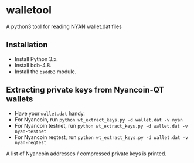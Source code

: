 # walletool
A python3 tool for reading NYAN wallet.dat files 

Installation
------------

* Install Python 3.x.
* Install bdb-4.8.
* Install the `bsddb3` module.

Extracting private keys from Nyancoin-QT wallets
-----------------------------------------------------------

* Have your `wallet.dat` handy.
* For Nyancoin, run `python wt_extract_keys.py -d wallet.dat -v nyan`
* For Nyancoin testnet, run `python wt_extract_keys.py -d wallet.dat -v nyan-testnet`
* For Nyancoin regtest, run `python wt_extract_keys.py -d wallet.dat -v nyan-regtest`

A list of Nyancoin addresses / compressed private keys is printed.
